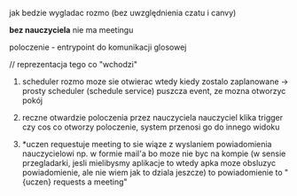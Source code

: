 jak bedzie wygladac rozmo (bez uwzględnienia czatu i canvy)

**bez nauczyciela** nie ma meetingu 

poloczenie - entrypoint do komunikacji glosowej 

// reprezentacja tego co "wchodzi"

1. scheduler
rozmo moze sie otwierac wtedy kiedy zostalo zaplanowane -> prosty scheduler (schedule service) puszcza event, ze mozna otworzyc pokój

2. reczne otwardzie poloczenia przez nauczyciela
nauczyciel klika trigger czy cos co otworzy poloczenie, system przenosi go do innego widoku

3. *uczen requestuje meeting to sie wiąze z wyslaniem powiadomienia nauczycielowi np. w formie mail'a bo moze nie byc na kompie (w sensie przegladarki, jesli mielibysmy aplikacje to wtedy apka moze obsluzyc powiadomienie, ale nie wiem jak to dziala jeszcze) to powiadomienie to "{uczen} requests a meeting"






